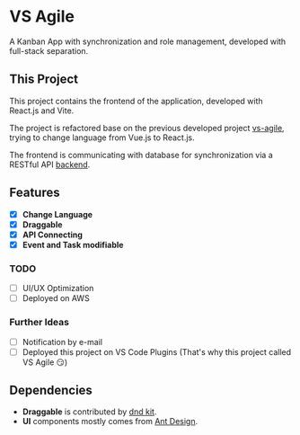 # VS Agile

A Kanban App with synchronization and role management, developed with full-stack separation.

## This Project

This project contains the frontend of the application, developed with React.js and Vite.

The project is refactored base on the previous developed project [vs-agile](https://github.com/HarleyHo/vue-agile), trying to change language from Vue.js to React.js.

The frontend is communicating with database for synchronization via a RESTful API [backend](https://github.com/HarleyHo/vs-agile-backend).

## Features
- [X] **Change Language**
- [X] **Draggable**
- [X] **API Connecting**
- [X] **Event and Task modifiable**
### TODO
- [ ] UI/UX Optimization
- [ ] Deployed on AWS
### Further Ideas
- [ ] Notification by e-mail
- [ ] Deployed this project on VS Code Plugins (That's why this project called VS Agile :smirk:)

## Dependencies
- **Draggable** is contributed by [dnd kit](https://dndkit.com/).
- **UI** components mostly comes from [Ant Design](https://ant.design/).


